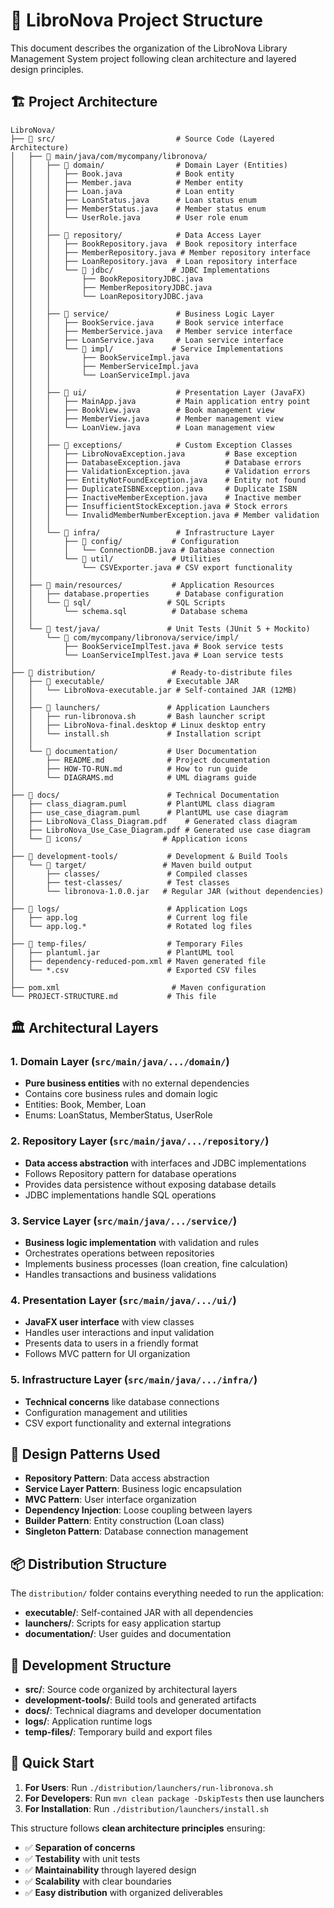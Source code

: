 # 📁 LibroNova Project Structure

This document describes the organization of the LibroNova Library Management System project following clean architecture and layered design principles.

## 🏗️ Project Architecture

```
LibroNova/
├── 📂 src/                           # Source Code (Layered Architecture)
│   ├── 📂 main/java/com/mycompany/libronova/
│   │   ├── 📂 domain/                # Domain Layer (Entities)
│   │   │   ├── Book.java            # Book entity
│   │   │   ├── Member.java          # Member entity  
│   │   │   ├── Loan.java            # Loan entity
│   │   │   ├── LoanStatus.java      # Loan status enum
│   │   │   ├── MemberStatus.java    # Member status enum
│   │   │   └── UserRole.java        # User role enum
│   │   │
│   │   ├── 📂 repository/            # Data Access Layer
│   │   │   ├── BookRepository.java  # Book repository interface
│   │   │   ├── MemberRepository.java # Member repository interface
│   │   │   ├── LoanRepository.java  # Loan repository interface
│   │   │   └── 📂 jdbc/             # JDBC Implementations
│   │   │       ├── BookRepositoryJDBC.java
│   │   │       ├── MemberRepositoryJDBC.java
│   │   │       └── LoanRepositoryJDBC.java
│   │   │
│   │   ├── 📂 service/               # Business Logic Layer
│   │   │   ├── BookService.java     # Book service interface
│   │   │   ├── MemberService.java   # Member service interface
│   │   │   ├── LoanService.java     # Loan service interface
│   │   │   └── 📂 impl/             # Service Implementations
│   │   │       ├── BookServiceImpl.java
│   │   │       ├── MemberServiceImpl.java
│   │   │       └── LoanServiceImpl.java
│   │   │
│   │   ├── 📂 ui/                    # Presentation Layer (JavaFX)
│   │   │   ├── MainApp.java         # Main application entry point
│   │   │   ├── BookView.java        # Book management view
│   │   │   ├── MemberView.java      # Member management view
│   │   │   └── LoanView.java        # Loan management view
│   │   │
│   │   ├── 📂 exceptions/            # Custom Exception Classes
│   │   │   ├── LibroNovaException.java         # Base exception
│   │   │   ├── DatabaseException.java          # Database errors
│   │   │   ├── ValidationException.java        # Validation errors
│   │   │   ├── EntityNotFoundException.java    # Entity not found
│   │   │   ├── DuplicateISBNException.java     # Duplicate ISBN
│   │   │   ├── InactiveMemberException.java    # Inactive member
│   │   │   ├── InsufficientStockException.java # Stock errors
│   │   │   └── InvalidMemberNumberException.java # Member validation
│   │   │
│   │   └── 📂 infra/                 # Infrastructure Layer
│   │       ├── 📂 config/           # Configuration
│   │       │   └── ConnectionDB.java # Database connection
│   │       └── 📂 util/             # Utilities
│   │           └── CSVExporter.java # CSV export functionality
│   │
│   ├── 📂 main/resources/           # Application Resources
│   │   ├── database.properties      # Database configuration
│   │   └── 📂 sql/                 # SQL Scripts
│   │       └── schema.sql          # Database schema
│   │
│   └── 📂 test/java/               # Unit Tests (JUnit 5 + Mockito)
│       └── 📂 com/mycompany/libronova/service/impl/
│           ├── BookServiceImplTest.java # Book service tests
│           └── LoanServiceImplTest.java # Loan service tests
│
├── 📂 distribution/                 # Ready-to-distribute files
│   ├── 📂 executable/              # Executable JAR
│   │   └── LibroNova-executable.jar # Self-contained JAR (12MB)
│   │
│   ├── 📂 launchers/               # Application Launchers
│   │   ├── run-libronova.sh       # Bash launcher script
│   │   ├── LibroNova-final.desktop # Linux desktop entry
│   │   └── install.sh             # Installation script
│   │
│   └── 📂 documentation/           # User Documentation
│       ├── README.md              # Project documentation
│       ├── HOW-TO-RUN.md          # How to run guide
│       └── DIAGRAMS.md            # UML diagrams guide
│
├── 📂 docs/                        # Technical Documentation
│   ├── class_diagram.puml         # PlantUML class diagram
│   ├── use_case_diagram.puml      # PlantUML use case diagram
│   ├── LibroNova_Class_Diagram.pdf    # Generated class diagram
│   ├── LibroNova_Use_Case_Diagram.pdf # Generated use case diagram
│   └── 📂 icons/                  # Application icons
│
├── 📂 development-tools/           # Development & Build Tools
│   └── 📂 target/                 # Maven build output
│       ├── classes/               # Compiled classes
│       ├── test-classes/          # Test classes
│       └── libronova-1.0.0.jar   # Regular JAR (without dependencies)
│
├── 📂 logs/                        # Application Logs
│   ├── app.log                    # Current log file
│   └── app.log.*                  # Rotated log files
│
├── 📂 temp-files/                  # Temporary Files
│   ├── plantuml.jar               # PlantUML tool
│   ├── dependency-reduced-pom.xml # Maven generated file
│   └── *.csv                      # Exported CSV files
│
├── pom.xml                         # Maven configuration
└── PROJECT-STRUCTURE.md           # This file
```

## 🏛️ Architectural Layers

### 1. **Domain Layer** (`src/main/java/.../domain/`)
- **Pure business entities** with no external dependencies
- Contains core business rules and domain logic
- Entities: Book, Member, Loan
- Enums: LoanStatus, MemberStatus, UserRole

### 2. **Repository Layer** (`src/main/java/.../repository/`)
- **Data access abstraction** with interfaces and JDBC implementations
- Follows Repository pattern for database operations
- Provides data persistence without exposing database details
- JDBC implementations handle SQL operations

### 3. **Service Layer** (`src/main/java/.../service/`)
- **Business logic implementation** with validation and rules
- Orchestrates operations between repositories
- Implements business processes (loan creation, fine calculation)
- Handles transactions and business validations

### 4. **Presentation Layer** (`src/main/java/.../ui/`)
- **JavaFX user interface** with view classes
- Handles user interactions and input validation
- Presents data to users in a friendly format
- Follows MVC pattern for UI organization

### 5. **Infrastructure Layer** (`src/main/java/.../infra/`)
- **Technical concerns** like database connections
- Configuration management and utilities
- CSV export functionality and external integrations

## 🎯 Design Patterns Used

- **Repository Pattern**: Data access abstraction
- **Service Layer Pattern**: Business logic encapsulation  
- **MVC Pattern**: User interface organization
- **Dependency Injection**: Loose coupling between layers
- **Builder Pattern**: Entity construction (Loan class)
- **Singleton Pattern**: Database connection management

## 📦 Distribution Structure

The `distribution/` folder contains everything needed to run the application:

- **executable/**: Self-contained JAR with all dependencies
- **launchers/**: Scripts for easy application startup
- **documentation/**: User guides and documentation

## 🔧 Development Structure

- **src/**: Source code organized by architectural layers
- **development-tools/**: Build tools and generated artifacts
- **docs/**: Technical diagrams and developer documentation
- **logs/**: Application runtime logs
- **temp-files/**: Temporary build and export files

## 🚀 Quick Start

1. **For Users**: Run `./distribution/launchers/run-libronova.sh`
2. **For Developers**: Run `mvn clean package -DskipTests` then use launchers
3. **For Installation**: Run `./distribution/launchers/install.sh`

This structure follows **clean architecture principles** ensuring:
- ✅ **Separation of concerns**
- ✅ **Testability** with unit tests
- ✅ **Maintainability** through layered design
- ✅ **Scalability** with clear boundaries
- ✅ **Easy distribution** with organized deliverables